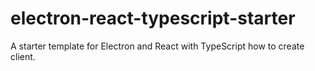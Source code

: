# electron-react-typescript-starter
A starter template for Electron and React with TypeScript how to create client.
